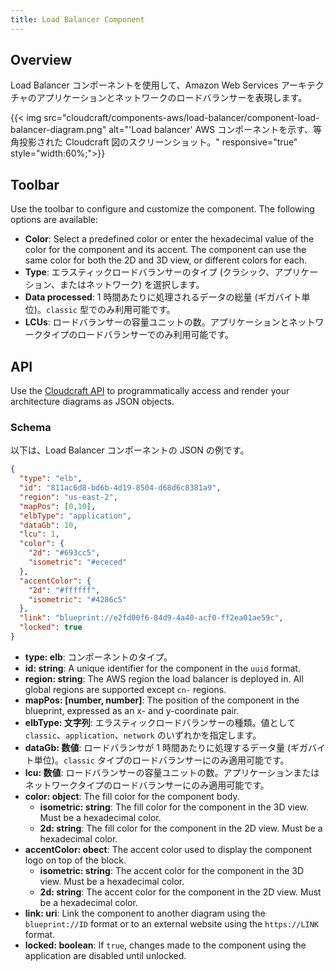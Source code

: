 ```yaml
---
title: Load Balancer Component
---
```

## Overview

Load Balancer コンポーネントを使用して、Amazon Web Services アーキテクチャのアプリケーションとネットワークのロードバランサーを表現します。

{{< img src="cloudcraft/components-aws/load-balancer/component-load-balancer-diagram.png" alt="'Load balancer' AWS コンポーネントを示す、等角投影された Cloudcraft 図のスクリーンショット。" responsive="true" style="width:60%;">}}

## Toolbar

Use the toolbar to configure and customize the component. The following options are available:

- **Color**: Select a predefined color or enter the hexadecimal value of the color for the component and its accent. The component can use the same color for both the 2D and 3D view, or different colors for each.
- **Type**: エラスティックロードバランサーのタイプ (クラシック、アプリケーション、またはネットワーク) を選択します。
- **Data processed**: 1 時間あたりに処理されるデータの総量 (ギガバイト単位)。`classic` 型でのみ利用可能です。
- **LCUs**: ロードバランサーの容量ユニットの数。アプリケーションとネットワークタイプのロードバランサーでのみ利用可能です。

## API

Use the [Cloudcraft API][1] to programmatically access and render your architecture diagrams as JSON objects.

### Schema

以下は、Load Balancer コンポーネントの JSON の例です。

```json
{
  "type": "elb",
  "id": "811ac6d8-bd6b-4d19-8504-d68d6c8381a9",
  "region": "us-east-2",
  "mapPos": [0,10],
  "elbType": "application",
  "dataGb": 10,
  "lcu": 1,
  "color": {
    "2d": "#693cc5",
    "isometric": "#ececed"
  },
  "accentColor": {
    "2d": "#ffffff",
    "isometric": "#4286c5"
  },
  "link": "blueprint://e2fd00f6-84d9-4a40-acf0-ff2ea01ae59c",
  "locked": true
}
```

- **type: elb**: コンポーネントのタイプ。
- **id: string**: A unique identifier for the component in the `uuid` format.
- **region: string**: The AWS region the load balancer is deployed in. All global regions are supported except `cn-` regions.
- **mapPos: [number, number]**: The position of the component in the blueprint, expressed as an x- and y-coordinate pair.
- **elbType: 文字列**: エラスティックロードバランサーの種類。値として `classic`、`application`、`network` のいずれかを指定します。
- **dataGb: 数値**: ロードバランサが 1 時間あたりに処理するデータ量 (ギガバイト単位)。`classic` タイプのロードバランサーにのみ適用可能です。
- **lcu: 数値**: ロードバランサーの容量ユニットの数。アプリケーションまたはネットワークタイプのロードバランサーにのみ適用可能です。
- **color: object**: The fill color for the component body.
  - **isometric: string**: The fill color for the component in the 3D view. Must be a hexadecimal color.
  - **2d: string**: The fill color for the component in the 2D view. Must be a hexadecimal color.
- **accentColor: obect**: The accent color used to display the component logo on top of the block.
  - **isometric: string**: The accent color for the component in the 3D view. Must be a hexadecimal color.
  - **2d: string**: The accent color for the component in the 2D view. Must be a hexadecimal color.
- **link: uri**: Link the component to another diagram using the `blueprint://ID` format or to an external website using the `https://LINK` format.
- **locked: boolean**: If `true`, changes made to the component using the application are disabled until unlocked.

[1]: https://developers.cloudcraft.co/